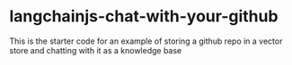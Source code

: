 # langchainjs-chat-with-your-github
This is the starter code for an example of storing a github repo in a vector store and chatting with it as a knowledge base
